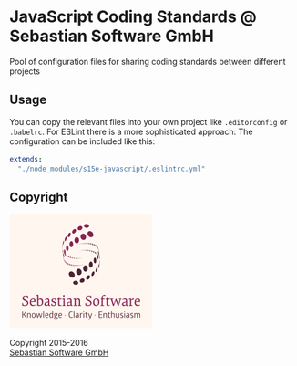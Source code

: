 # JavaScript Coding Standards @ Sebastian Software GmbH 

Pool of configuration files for sharing coding standards between different projects


## Usage

You can copy the relevant files into your own project like `.editorconfig` or `.babelrc`. For ESLint there is a more sophisticated approach: The configuration can be included like this:

```yaml
extends:
  "./node_modules/s15e-javascript/.eslintrc.yml"
```


## Copyright

<img src="assets/sebastiansoftware.png" alt="Sebastian Software GmbH Logo" width="250" height="200"/>

Copyright 2015-2016<br/>[Sebastian Software GmbH](http://www.sebastian-software.de)

